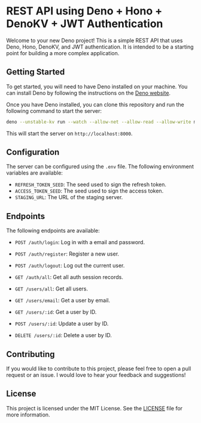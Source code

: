 # REST API using Deno + Hono + DenoKV + JWT Authentication

Welcome to your new Deno project! This is a simple REST API that uses Deno,
Hono, DenoKV, and JWT authentication. It is intended to be a starting point for
building a more complex application.

## Getting Started

To get started, you will need to have Deno installed on your machine. You can
install Deno by following the instructions on the
[Deno website](https://deno.land/).

Once you have Deno installed, you can clone this repository and run the
following command to start the server:

```bash
deno --unstable-kv run --watch --allow-net --allow-read --allow-write main.ts
```

This will start the server on `http://localhost:8000`.

## Configuration

The server can be configured using the `.env` file. The following environment
variables are available:

- `REFRESH_TOKEN_SEED`: The seed used to sign the refresh token.
- `ACCESS_TOKEN_SEED`: The seed used to sign the access token.
- `STAGING_URL`: The URL of the staging server.

## Endpoints

The following endpoints are available:

- `POST /auth/login`: Log in with a email and password.
- `POST /auth/register`: Register a new user.
- `POST /auth/logout`: Log out the current user.
- `GET /auth/all`: Get all auth session records.

- `GET /users/all`: Get all users.
- `GET /users/email`: Get a user by email.
- `GET /users/:id`: Get a user by ID.
- `POST /users/:id`: Update a user by ID.
- `DELETE /users/:id`: Delete a user by ID.

## Contributing

If you would like to contribute to this project, please feel free to open a pull
request or an issue. I would love to hear your feedback and suggestions!

## License

This project is licensed under the MIT License. See the [LICENSE](LICENSE) file
for more information.
